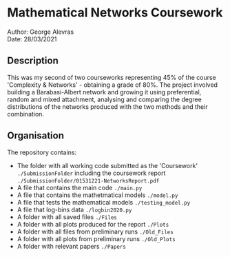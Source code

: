 # Mathematical Networks Coursework # 

Author: George Alevras \
Date: 28/03/2021

## Description ##
This was my second of two courseworks representing 45% of the course 'Complexity & Networks' - obtaining a grade of 80%. The project involved building a Barabasi-Albert network and growing it using preferential, random and mixed attachment, analysing and comparing the degree distributions of the networks produced with the two methods and their combination.

## Organisation ##
The repository contains:
- The folder with all working code submitted as the 'Coursework' `./SubmissionFolder` including the coursework report `./SubmissionFolder/01531221-NetworksReport.pdf`
- A file that contains the main code `./main.py`
- A file that contains the mathetmatical models `./model.py`
- A file that tests the mathematical models `./testing_model.py`
- A file that log-bins data `./logbin2020.py`
- A folder with all saved files `./Files`
- A folder with all plots produced for the report `./Plots`
- A folder with all files from preliminary runs `./Old_Files`
- A folder with all plots from preliminary runs `./Old_Plots`
- A folder with relevant papers `./Papers`